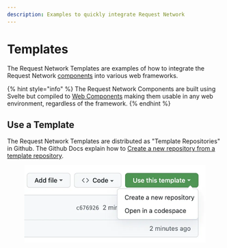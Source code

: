 ```yaml
---
description: Examples to quickly integrate Request Network
---
```


# Templates

The Request Network Templates are examples of how to integrate the Request Network [components](../components/ "mention") into various web frameworks.&#x20;

{% hint style="info" %}
The Request Network Components are built using Svelte but compiled to [Web Components](https://developer.mozilla.org/en-US/docs/Web/API/Web\_components) making them usable in any web environment, regardless of the framework.
{% endhint %}

## Use a Template

The Request Network Templates are distributed as "Template Repositories" in Github. The Github Docs explain how to [Create a new repository from a template repository](https://docs.github.com/en/repositories/creating-and-managing-repositories/creating-a-repository-from-a-template).

<figure><img src="../../.gitbook/assets/image (3) (1).png" alt=""><figcaption></figcaption></figure>
